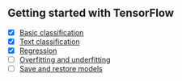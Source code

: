 ## Getting started with TensorFlow
- [x] [Basic classification](https://www.tensorflow.org/tutorials/keras/basic_classification)
- [x] [Text classification](https://www.tensorflow.org/tutorials/keras/basic_text_classification)
- [x] [Regression](https://www.tensorflow.org/tutorials/keras/basic_regression)
- [ ] [Overfitting and underfitting](https://www.tensorflow.org/tutorials/keras/overfit_and_underfit)
- [ ] [Save and restore models](https://www.tensorflow.org/tutorials/keras/save_and_restore_models)